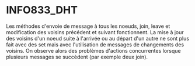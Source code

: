 # INFO833_DHT

Les méthodes d'envoie de message à tous les noeuds, join, leave et modification des voisins précédent et suivant fonctionnent. 
La mise à jour des voisins d'un noeud suite à l'arrivée ou au départ d'un autre ne sont plus fait avec des set mais avec l'utilisation de messages de changements des voisins.
On observe alors des problèmes d'actions concurrentes lorsque plusieurs messages se succèdent (par exemple deux join).
